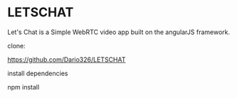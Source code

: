 # LETSCHAT

Let's Chat is a Simple WebRTC video app built on the angularJS framework.

clone:

https://github.com/Dario326/LETSCHAT

install dependencies

npm install


